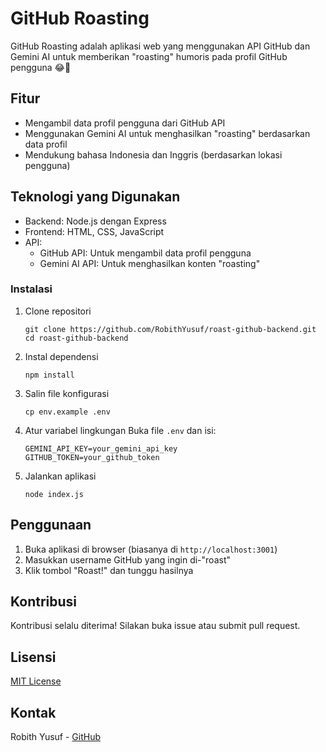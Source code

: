 # GitHub Roasting

GitHub Roasting adalah aplikasi web yang menggunakan API GitHub dan Gemini AI untuk memberikan "roasting" humoris pada profil GitHub pengguna 😂🙏

## Fitur

- Mengambil data profil pengguna dari GitHub API
- Menggunakan Gemini AI untuk menghasilkan "roasting" berdasarkan data profil
- Mendukung bahasa Indonesia dan Inggris (berdasarkan lokasi pengguna)

## Teknologi yang Digunakan

- Backend: Node.js dengan Express
- Frontend: HTML, CSS, JavaScript
- API:
  - GitHub API: Untuk mengambil data profil pengguna
  - Gemini AI API: Untuk menghasilkan konten "roasting"

### Instalasi

1. Clone repositori
   ```
   git clone https://github.com/RobithYusuf/roast-github-backend.git
   cd roast-github-backend
   ```

2. Instal dependensi
   ```
   npm install
   ```

3. Salin file konfigurasi
   ```
   cp env.example .env
   ```

4. Atur variabel lingkungan
   Buka file `.env` dan isi:
   ```
   GEMINI_API_KEY=your_gemini_api_key
   GITHUB_TOKEN=your_github_token
   ```

5. Jalankan aplikasi
   ```
   node index.js
   ```

## Penggunaan

1. Buka aplikasi di browser (biasanya di `http://localhost:3001`)
2. Masukkan username GitHub yang ingin di-"roast"
3. Klik tombol "Roast!" dan tunggu hasilnya

## Kontribusi

Kontribusi selalu diterima! Silakan buka issue atau submit pull request.

## Lisensi

[MIT License](LICENSE)

## Kontak

Robith Yusuf - [GitHub](https://github.com/RobithYusuf)